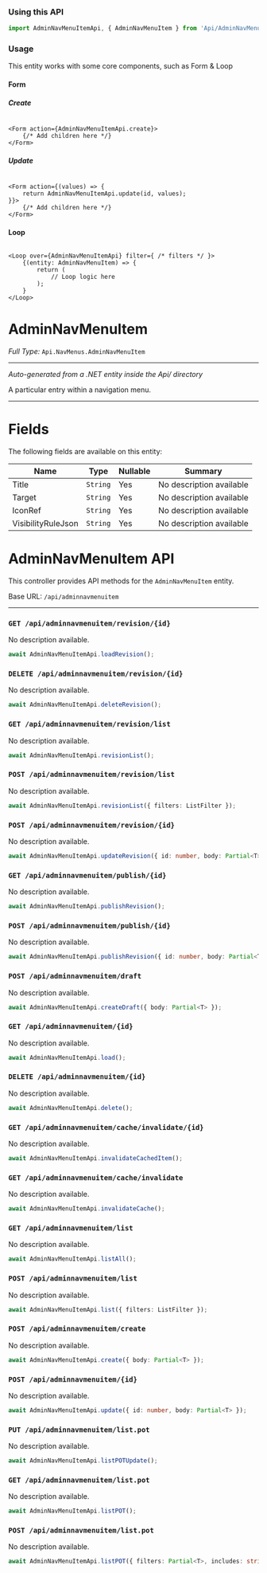 ### Using this API

```typescript
import AdminNavMenuItemApi, { AdminNavMenuItem } from 'Api/AdminNavMenuItem';
```

### Usage

This entity works with some core components, such as Form & Loop

#### Form

##### Create

```tsx

<Form action={AdminNavMenuItemApi.create}>
    {/* Add children here */}
</Form>
```

##### Update

```tsx

<Form action={(values) => { 
    return AdminNavMenuItemApi.update(id, values); 
}}>
    {/* Add children here */}
</Form>
```

#### Loop

```tsx

<Loop over={AdminNavMenuItemApi} filter={ /* filters */ }>
    {(entity: AdminNavMenuItem) => {
        return (
            // Loop logic here
        );
    }
</Loop>
```

# AdminNavMenuItem

*Full Type:* `Api.NavMenus.AdminNavMenuItem`



---

*Auto-generated from a .NET entity inside the Api/ directory*

A particular entry within a navigation menu.

---



# Fields

The following fields are available on this entity:

| Name               | Type     | Nullable | Summary                  |
| ------------------ | -------- | -------- | ------------------------ |
| Title              | `String` | Yes      | No description available |
| Target             | `String` | Yes      | No description available |
| IconRef            | `String` | Yes      | No description available |
| VisibilityRuleJson | `String` | Yes      | No description available |

# AdminNavMenuItem API

This controller provides API methods for the `AdminNavMenuItem` entity.

Base URL: `/api/adminnavmenuitem`

---

### `GET /api/adminnavmenuitem/revision/{id}`

No description available.

```ts
await AdminNavMenuItemApi.loadRevision();
```

### `DELETE /api/adminnavmenuitem/revision/{id}`

No description available.

```ts
await AdminNavMenuItemApi.deleteRevision();
```

### `GET /api/adminnavmenuitem/revision/list`

No description available.

```ts
await AdminNavMenuItemApi.revisionList();
```

### `POST /api/adminnavmenuitem/revision/list`

No description available.

```ts
await AdminNavMenuItemApi.revisionList({ filters: ListFilter });
```

### `POST /api/adminnavmenuitem/revision/{id}`

No description available.

```ts
await AdminNavMenuItemApi.updateRevision({ id: number, body: Partial<T> });
```

### `GET /api/adminnavmenuitem/publish/{id}`

No description available.

```ts
await AdminNavMenuItemApi.publishRevision();
```

### `POST /api/adminnavmenuitem/publish/{id}`

No description available.

```ts
await AdminNavMenuItemApi.publishRevision({ id: number, body: Partial<T> });
```

### `POST /api/adminnavmenuitem/draft`

No description available.

```ts
await AdminNavMenuItemApi.createDraft({ body: Partial<T> });
```

### `GET /api/adminnavmenuitem/{id}`

No description available.

```ts
await AdminNavMenuItemApi.load();
```

### `DELETE /api/adminnavmenuitem/{id}`

No description available.

```ts
await AdminNavMenuItemApi.delete();
```

### `GET /api/adminnavmenuitem/cache/invalidate/{id}`

No description available.

```ts
await AdminNavMenuItemApi.invalidateCachedItem();
```

### `GET /api/adminnavmenuitem/cache/invalidate`

No description available.

```ts
await AdminNavMenuItemApi.invalidateCache();
```

### `GET /api/adminnavmenuitem/list`

No description available.

```ts
await AdminNavMenuItemApi.listAll();
```

### `POST /api/adminnavmenuitem/list`

No description available.

```ts
await AdminNavMenuItemApi.list({ filters: ListFilter });
```

### `POST /api/adminnavmenuitem/create`

No description available.

```ts
await AdminNavMenuItemApi.create({ body: Partial<T> });
```

### `POST /api/adminnavmenuitem/{id}`

No description available.

```ts
await AdminNavMenuItemApi.update({ id: number, body: Partial<T> });
```

### `PUT /api/adminnavmenuitem/list.pot`

No description available.

```ts
await AdminNavMenuItemApi.listPOTUpdate();
```

### `GET /api/adminnavmenuitem/list.pot`

No description available.

```ts
await AdminNavMenuItemApi.listPOT();
```

### `POST /api/adminnavmenuitem/list.pot`

No description available.

```ts
await AdminNavMenuItemApi.listPOT({ filters: Partial<T>, includes: string, ignoreFields: string });
```

